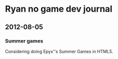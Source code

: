 # Ryan no game dev journal

## 2012-08-05

### Summer games
Considering doing Epyx''s Summer Games in HTML5.

